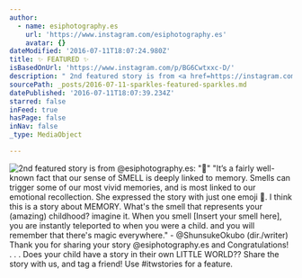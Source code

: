 ```yaml
---
author:
  - name: esiphotography.es
    url: 'https://www.instagram.com/esiphotography.es'
    avatar: {}
dateModified: '2016-07-11T18:07:24.980Z'
title: ✨ FEATURED ✨
isBasedOnUrl: 'https://www.instagram.com/p/BG6Cwtxxc-D/'
description: " 2nd featured story is from <a href=https://instagram.com/esiphotography.es>@esiphotography.es</a>: \"\uD83C\uDF38\"<br><br>\"It’s a fairly well-known fact that our sense of SMELL is deeply linked to memory. Smells can trigger some of our most vivid memories, and is most linked to our emotional recollection. She expressed the story with just one emoji \uD83C\uDF38. I think this is a story about MEMORY. What's the smell that represents your (amazing) childhood? imagine it. When you smell [Insert your smell here], you are instantly teleported to when you were a child. and you will remember that there's magic everywhere.\" - @ShunsukeOkubo (dir./writer) <br><br>Thank you for sharing your story <a href=https://instagram.com/esiphotography.es>@esiphotography.es</a> and Congratulations!<br> . . . <br>Does your child have a story in their own LITTLE WORLD?? Share the story with us, and tag a friend! Use <a href=https://www.instagram.com/explore/tags/itwstories/>#itwstories</a> for a feature."
sourcePath: _posts/2016-07-11-sparkles-featured-sparkles.md
datePublished: '2016-07-11T18:07:39.234Z'
starred: false
inFeed: true
hasPage: false
inNav: false
_type: MediaObject

---
```

![ 2nd featured story is from <a href=https://instagram.com/esiphotography.es>@esiphotography.es</a>: ""<br><br>"It’s a fairly well-known fact that our sense of SMELL is deeply linked to memory. Smells can trigger some of our most vivid memories, and is most linked to our emotional recollection. She expressed the story with just one emoji . I think this is a story about MEMORY. What's the smell that represents your (amazing) childhood? imagine it. When you smell [Insert your smell here], you are instantly teleported to when you were a child. and you will remember that there's magic everywhere." - @ShunsukeOkubo (dir./writer) <br><br>Thank you for sharing your story <a href=https://instagram.com/esiphotography.es>@esiphotography.es</a> and Congratulations!<br> . . . <br>Does your child have a story in their own LITTLE WORLD?? Share the story with us, and tag a friend! Use <a href=https://www.instagram.com/explore/tags/itwstories/>#itwstories</a> for a feature.](https://imgflo.herokuapp.com/graph/vahj1ThiexotieMo/c4662ade1840e2da521e9195135734eb/croprotate.jpg?cropheight=446&cropwidth=640&degrees=0&input=https%3A%2F%2Fscontent.cdninstagram.com%2Ft51.2885-15%2Fs640x640%2Fsh0.08%2Fe35%2F13437242_1364801740214558_532486080_n.jpg%3Fig_cache_key%3DMTI3NzM0NTU4ODA5NDI5MTg0Mw%253D%253D.2&x=0&y=95)